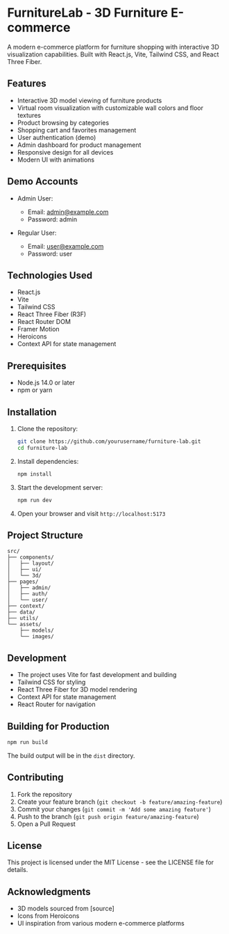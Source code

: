 # FurnitureLab - 3D Furniture E-commerce

A modern e-commerce platform for furniture shopping with interactive 3D visualization capabilities. Built with React.js, Vite, Tailwind CSS, and React Three Fiber.

## Features

- Interactive 3D model viewing of furniture products
- Virtual room visualization with customizable wall colors and floor textures
- Product browsing by categories
- Shopping cart and favorites management
- User authentication (demo)
- Admin dashboard for product management
- Responsive design for all devices
- Modern UI with animations

## Demo Accounts

- Admin User:

  - Email: admin@example.com
  - Password: admin

- Regular User:
  - Email: user@example.com
  - Password: user

## Technologies Used

- React.js
- Vite
- Tailwind CSS
- React Three Fiber (R3F)
- React Router DOM
- Framer Motion
- Heroicons
- Context API for state management

## Prerequisites

- Node.js 14.0 or later
- npm or yarn

## Installation

1. Clone the repository:

   ```bash
   git clone https://github.com/yourusername/furniture-lab.git
   cd furniture-lab
   ```

2. Install dependencies:

   ```bash
   npm install
   ```

3. Start the development server:

   ```bash
   npm run dev
   ```

4. Open your browser and visit `http://localhost:5173`

## Project Structure

```
src/
├── components/
│   ├── layout/
│   ├── ui/
│   └── 3d/
├── pages/
│   ├── admin/
│   ├── auth/
│   └── user/
├── context/
├── data/
├── utils/
└── assets/
    ├── models/
    └── images/
```

## Development

- The project uses Vite for fast development and building
- Tailwind CSS for styling
- React Three Fiber for 3D model rendering
- Context API for state management
- React Router for navigation

## Building for Production

```bash
npm run build
```

The build output will be in the `dist` directory.

## Contributing

1. Fork the repository
2. Create your feature branch (`git checkout -b feature/amazing-feature`)
3. Commit your changes (`git commit -m 'Add some amazing feature'`)
4. Push to the branch (`git push origin feature/amazing-feature`)
5. Open a Pull Request

## License

This project is licensed under the MIT License - see the LICENSE file for details.

## Acknowledgments

- 3D models sourced from [source]
- Icons from Heroicons
- UI inspiration from various modern e-commerce platforms

